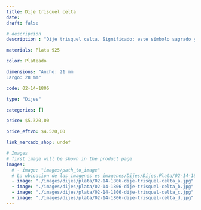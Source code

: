 ```yaml
---
title: Dije trisquel celta
date: 
draft: false

# descripcion
description : "Dije trisquel celta. Significado: este símbolo sagrado y mágico que para ellos representaba el aprendizaje, y el pasado, el presente y el futuro."

materials: Plata 925

color: Plateado

dimensions: "Ancho: 21 mm 
Largo: 28 mm"

code: 02-14-1806

type: "Dijes"

categories: []

price: $5.320,00

price_eftvo: $4.520,00

link_mercado_shop: undef

# Images
# first image will be shown in the product page
images:
  # - image: "images/path_to_image"
  # La ubicacion de las imagenes es imagenes/Dijes/Dijes.Plata/02-14-1806-dije-trisquel-celta
  - image: "./images/dijes/plata/02-14-1806-dije-trisquel-celta_a.jpg"
  - image: "./images/dijes/plata/02-14-1806-dije-trisquel-celta_b.jpg"
  - image: "./images/dijes/plata/02-14-1806-dije-trisquel-celta_c.jpg"
  - image: "./images/dijes/plata/02-14-1806-dije-trisquel-celta_d.jpg"
---
```

